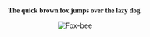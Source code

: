 <p align="center">
  <b><font face="Comic Sans MS">The quick brown fox jumps over the lazy dog.</font></b>
</p>

<p align="center">
 
  <img src="https://github.com/Halfmedia/Halfmedia/assets/74425304/161e809e-e7ee-4561-b10e-77443579c845" alt="Fox-bee"/>
</p>
